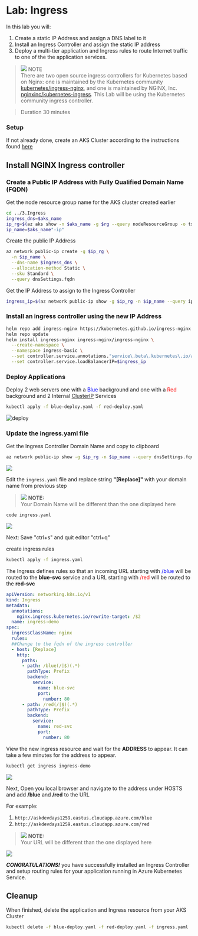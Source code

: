 # Lab: Ingress 

In this lab you will:
1. Create a static IP Address and assign a DNS label to it
1. Install an Ingress Controller and assign the static IP address
1. Deploy a multi-tier application and Ingress rules to route Internet traffic to one of the the application services. 

> ![](content/idea.png) NOTE</br>
There are two open source ingress controllers for Kubernetes based on Nginx: one is maintained by the Kubernetes community [kubernetes/ingress-nginx](https://github.com/kubernetes/ingress-nginx), and one is maintained by NGINX, Inc. [nginxinc/kubernetes-ingress](https://github.com/nginxinc/kubernetes-ingress). This Lab will be using the Kubernetes community ingress controller.

>Duration 30 minutes

### Setup 
If not already done, create an AKS Cluster according to the instructions found [here](../setup.md)

## Install NGINX Ingress controller 

### Create a Public IP Address with Fully Qualified Domain Name (FQDN)

Get the node resource group name for the AKS cluster created earlier
``` bash
cd ../3.Ingress
ingress_dns=$aks_name
ip_rg=$(az aks show -n $aks_name -g $rg --query nodeResourceGroup -o tsv)
ip_name=$aks_name"-ip"
```

Create the  public IP Address
```bash
az network public-ip create -g $ip_rg \
  -n $ip_name \
  --dns-name $ingress_dns \
  --allocation-method Static \
  --sku Standard \
  --query dnsSettings.fqdn
```
Get the IP Address to assign to the Ingress Controller
``` bash
ingress_ip=$(az network public-ip show -g $ip_rg -n $ip_name --query ipAddress -o tsv)
```


### Install an ingress controller using the new IP Address
``` bash
helm repo add ingress-nginx https://kubernetes.github.io/ingress-nginx
helm repo update
helm install ingress-nginx ingress-nginx/ingress-nginx \
  --create-namespace \
  --namespace ingress-basic \
  --set controller.service.annotations."service\.beta\.kubernetes\.io/azure-load-balancer-health-probe-request-path"=/healthz \
  --set controller.service.loadBalancerIP=$ingress_ip
```

### Deploy Applications 
Deploy 2 web servers one with a <span style=color:blue>Blue</span> background and one with a <span style=color:red>Red</span> background and 2 Internal [ClusterIP](https://kubernetes.io/docs/concepts/services-networking/service/#publishing-services-service-types) Services

``` bash
kubectl apply -f blue-deploy.yaml -f red-deploy.yaml
```
![deploy](content/image-red-deploy.png)

### Update the ingress.yaml file
Get the Ingress Controller Domain Name and copy to clipboard
``` bash
az network public-ip show -g $ip_rg -n $ip_name --query dnsSettings.fqdn -o tsv
```

![](content/image-getfgdn.png)

Edit the ```ingress.yaml``` file and replace string **"[Replace]"** with your domain name from previous step 

> ![](content/idea.png) **NOTE:**</br>
Your Domain Name will be different than the one displayed here
>

```bash 
code ingress.yaml
```
![](content/image-fqdn.png)

Next: Save "ctrl+s" and quit editor "ctrl+q"

create ingress rules
``` bash
kubectl apply -f ingress.yaml
```

The Ingress defines rules so that an incoming URL starting with <span style=color:blue>/blue</span> will be routed to the **blue-svc** service and a URL starting with <span style=color:red>/red</span> will be routed to the **red-svc**

```yaml
apiVersion: networking.k8s.io/v1
kind: Ingress
metadata:
  annotations:
    nginx.ingress.kubernetes.io/rewrite-target: /$2
  name: ingress-demo
spec:
  ingressClassName: nginx
  rules:
  ##Change to the fqdn of the ingress controller
  - host: [Replace]
    http:
      paths:
      - path: /blue(/|$)(.*)
        pathType: Prefix
        backend:
          service: 
            name: blue-svc
            port: 
              number: 80
      - path: /red(/|$)(.*)
        pathType: Prefix
        backend:
          service: 
            name: red-svc
            port: 
              number: 80
```

View the new ingress resource and wait for the **ADDRESS** to appear. It can take a few minutes for the address to appear. 
```bash
kubectl get ingress ingress-demo
```
![](content/image-get-ingress.png)

Next, Open you local browser and navigate to the address under HOSTS and add **/blue** and **/red** to the URL

For example: 
1. ```http://askdevdays1259.eastus.cloudapp.azure.com/blue```
2. ```http://askdevdays1259.eastus.cloudapp.azure.com/red```

> ![](content/idea.png) **NOTE:**</br>
Your URL will be different than the one displayed here
>

![](content/image-app-final.png)

***CONGRATULATIONS!***  you have successfully installed an Ingress Controller and setup routing rules for your application running in Azure Kubernetes Service. 



## Cleanup
When finished, delete the application and Ingress resource from your AKS Cluster

```bash
kubectl delete -f blue-deploy.yaml -f red-deploy.yaml -f ingress.yaml
```
